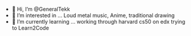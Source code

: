 - 👋 Hi, I’m @GeneralTekk
- 👀 I’m interested in ... Loud metal music, Anime, traditional drawing
- 🌱 I’m currently learning ... working through harvard cs50 on edx trying to Learn2Code

<!---
GeneralTekk/GeneralTekk is a ✨ special ✨ repository because its `README.md` (this file) appears on your GitHub profile.
You can click the Preview link to take a look at your changes.
--->
